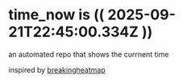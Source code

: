 # time_now is (( 2025-09-21T22:45:00.334Z ))

an automated repo that shows the currnent time

inspired by [breakingheatmap](https://github.com/breakingheatmap/breakingheatmap)